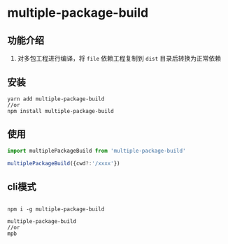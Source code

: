 # multiple-package-build

## 功能介绍

1. 对多包工程进行编译，将 `file` 依赖工程复制到 `dist` 目录后转换为正常依赖

## 安装

``` 
yarn add multiple-package-build 
//or 
npm install multiple-package-build 
```

## 使用   

```ts 
import multiplePackageBuild from 'multiple-package-build'

multiplePackageBuild({cwd?:'/xxxx'})

``` 

## cli模式

```

npm i -g multiple-package-build

multiple-package-build
//or
mpb
```
 
